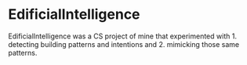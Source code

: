 EdificialIntelligence
=====================

EdificialIntelligence was a CS project of mine that experimented with 1. detecting building patterns and intentions and 2. mimicking those same patterns.
